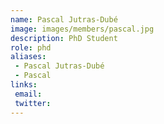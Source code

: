 ```yaml
---
name: Pascal Jutras-Dubé
image: images/members/pascal.jpg
description: PhD Student
role: phd
aliases:
 - Pascal Jutras-Dubé
 - Pascal
links:
 email: 
 twitter: 
---
```


